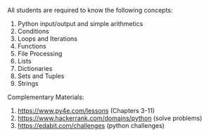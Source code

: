 All students are required to know the following concepts:
1. Python input/output and simple arithmetics
2. Conditions
3. Loops and Iterations
4. Functions 
5. File Processing
6. Lists
7. Dictionaries
8. Sets and Tuples
9. Strings 

Complementary Materials:
1. https://www.py4e.com/lessons (Chapters 3-11)
2. https://www.hackerrank.com/domains/python (solve problems)
3. https://edabit.com/challenges (python challenges)
